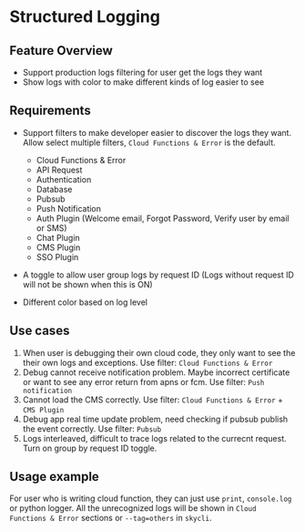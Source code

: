 # Structured Logging

## Feature Overview

* Support production logs filtering for user get the logs they want
* Show logs with color to make different kinds of log easier to see

## Requirements

* Support filters to make developer easier to discover the logs they want. Allow select multiple filters, `Cloud Functions & Error` is the default.
    - Cloud Functions & Error
    - API Request
    - Authentication
    - Database
    - Pubsub
    - Push Notification
    - Auth Plugin (Welcome email, Forgot Password, Verify user by email or SMS)
    - Chat Plugin
    - CMS Plugin
    - SSO Plugin

* A toggle to allow user group logs by request ID (Logs without request ID will not be shown when this is ON)

* Different color based on log level

## Use cases

1. When user is debugging their own cloud code, they only want to see the their own logs and exceptions. Use filter: `Cloud Functions & Error`
1. Debug cannot receive notification problem. Maybe incorrect certificate or want to see any error return from apns or fcm. Use filter: `Push notification`
1. Cannot load the CMS correctly. Use filter: `Cloud Functions & Error` + `CMS Plugin`
1. Debug app real time update problem, need checking if pubsub publish the event correctly. Use filter: `Pubsub`
1. Logs interleaved, difficult to trace logs related to the currecnt request. Turn on group by request ID toggle.
    
## Usage example

For user who is writing cloud function, they can just use `print`, `console.log` or python logger. All the unrecognized logs will be shown in `Cloud Functions & Error` sections or `--tag=others` in `skycli`.